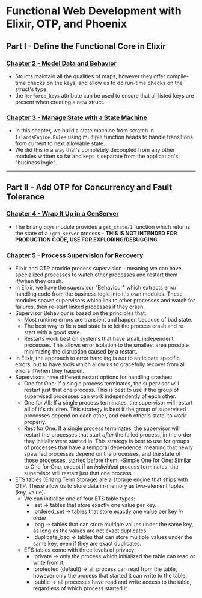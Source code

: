 # Functional Web Development with Elixir, OTP, and Phoenix

## Part I - Define the Functional Core in Elixir

### [Chapter 2 - Model Data and Behavior](Chapter%2002/)
- Structs maintain all the qualities of maps, however they offer compile-time checks on the keys, and allow us to do run-time checks on the struct's type.
- the `@enforce_keys` attribute can be used to ensure that all listed keys are present when creating a new struct.

### [Chapter 3 - Manage State with a State Machine](Chapter%2003/)
- In this chapter, we build a state machine from scratch in `IslandsEngine.Rules` using multiple function heads to handle transitions from current to next allowable state. 
- We did this in a way that's completely decoupled from any other modules written so far and kept is separate from the application's "business logic". 

---

## Part II - Add OTP for Concurrency and Fault Tolerance

### [Chapter 4 - Wrap It Up in a GenServer](Chapter%2004/)
- The Erlang `:sys` module provides a `get_state/1` function which returns the state of a `:gen_server` process - **THIS IS NOT INTENDED FOR PRODUCTION CODE, USE FOR EXPLORING/DEBUGGING**

### [Chapter 5 - Process Supervision for Recovery](Chapter%2005/)
- Elixir and OTP provide process supervision - meaning we can have specialized processes to watch other processes and restart them if/when they crash.
- In Elixir, we have the supervisor "Behaviour" which extracts error handling code from the business logic into it's own modules. These modules spawn supervisors which link to other processes and watch for failures, then re-start linked processes if they crash.
- Supervisor Behaviour is based on the principles that:
    - Most runtime errors are transient and happen because of bad state.
    - The best way to fix a bad state is to let the process crash and re-start with a good state.
    - Restarts work best on systems that have small, independent processes. This allows error isolation to the smallest area possible, minimizing the disruption caused by a restart.
- In Elixir, the approach to error handling is _not_ to anticipate specific errors, but to have tools which allow us to gracefully recover from all errors if/when they happen.
- Supervisors have different restart options for handling crashes:
    - One for One: If a single process terminates, the supervisor will restart just that one process. This is best to use if the group of supervised processes can work independently of each other.
    - One for All: If a single process terminates, the supervisor will restart **all** of it's children. This strategy is best if the group of supervised processes depend on each other, and each other's state, to work properly.
    - Rest for One: If a single process terminates, the supervisor will restart the processes that start _after_ the failed process, in the order they initially were started in. This strategy is best to use for groups of processes that have a temporal dependence, meaning that newly spawned processes depend on the processes, and the state of those processes, started before them.
    -Simple One for One: Similar to One for One, except if an _individual_ process terminates, the supervisor will restart just that one process. 
- ETS tables (Erlang Term Storage) are a storage engine that ships with OTP. These allow us to store data in-memory as two-element tuples (key, value).
    - We can initialize one of four ETS table types:
        - :set -> tables that store exactly one value per key.
        - :ordered_set -> tables that store exactly one value per key _in order_.
        - :bag -> tables that can store multiple values under the same key, as long as the values are not exact duplicates.
        - :duplicate_bag -> tables that can store multiple values under the same key, even if they are exact duplicates.
    - ETS tables come with three levels of privacy:
        - :private -> only the process which initialized the table can read or write from it.
        - :protected (default) -> all process can read from the table, however only the process that started it can write to the table.
        - :public -> all processes have read and write access to the table, regardless of which process started it.